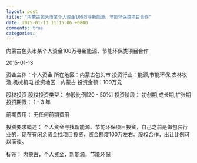 ```yaml
---
layout: post
title: "内蒙古包头市某个人资金100万寻新能源、节能环保类项目合作"
date: 2015-01-13 11:15:06 +0800
comments: true
categories: 
---
```

内蒙古包头市某个人资金100万寻新能源、节能环保类项目合作



2015-01-13

资金主体：个人资金
所在地区：内蒙古包头市
投资行业：能源,节能环保,农林牧渔,机械机电
投资地区：内蒙古
投资金额：100万元

股权投资
股权投资类型：
                            参股比例[20 - 50%] 
                                                                                投资阶段：
                            初创期,成长期,扩张期 
                                                                                                                                        投资期限：
                            1 - 3 年

前期费用：
无任何前期费用

投资要求概述：
个人资金寻找新能源、节能环保项目投资，自己之前是做包装行业的，现在有闲余资金找项目投资，资金额度100万左右。股权合作，出让比例可以面谈。

标签：
内蒙古，个人资金，新能源，节能环保

